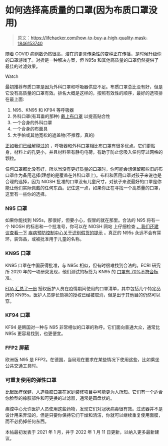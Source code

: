 # 如何选择高质量的口罩(因为布质口罩没用)

> 原文：<https://lifehacker.com/how-to-buy-a-high-quality-mask-1846153740>

随着 COVID 病例数仍然很高，潜在的更具传染性的变种正在传播，是时候升级你的口罩游戏了。对折是一种解决方案，但 N95s 和其他高质量的口罩仍然提供了最佳的过滤效果。

Watch

最初推荐布质口罩是因为外科口罩和呼吸器供应不足。布质口罩总比没有好，但是它没有高质量的口罩有效。排名大概是这样的，按照有效性的顺序，最好的选项排在最上面:

1.  N95、KN95 和 KF94 等呼吸器
2.  外科口罩(有耳垂的那种) [戴上布口罩](https://lifehacker.com/are-two-masks-really-better-than-one-1846128583) 以提高贴合性
3.  一个合身的外科口罩
4.  一个合身的布面具
5.  大手帕或其他宽松的遮盖物(不推荐，真的)

[正如我们已经解释过的](https://lifehacker.com/stop-wearing-cloth-masks-1848300414) ，呼吸器和外科口罩相比布口罩有很多优点。它们更贴身，材料上的孔更小，并且材料带有静电电荷，有助于防止您吸入任何穿过网格的颗粒。

任何口罩都比没有好，所以当没有更好质量的口罩时，你可能会想保留那些旧的布口罩作为备用选择(理想的是覆盖在外科口罩上)。布料和医用口罩对孩子来说也是合理的选择，因为 NIOSH 批准的口罩没有儿童尺寸，对孩子来说最好的口罩是你能让他们实际佩戴的任何东西。记住这一点，如果你正在寻找一个高质量的口罩，这里有一些你的选择。

### **N95 口罩**

如果你能找到 N95s，那很好，但要小心，假冒的就在那里。合法的 N95 将有一个 NIOSH 的标志和一个批准号，你可以在 NIOSH 网站 上仔细检查 [。我们还建议查看一下](https://www.cdc.gov/niosh/npptl/topics/respirators/disp_part/default.html) [疾病预防控制中心关于识别假货的提示](https://lifehacker.com/how-to-spot-a-counterfeit-n95-mask-1845531063) 。真正的 N95s 永远不会有耳环，装饰品，或被批准用于儿童的名称。

### **KN95 口罩**

KN95 口罩在中国获得批准，与 N95s 相似，但有时很难找到合法的。ECRI 研究所 2020 年的一项研究发现，他们测试的标签为 KN95 的 [口罩有 70%不符合标准。](https://www.ecri.org/press/up-to-70-of-chinese-kn95-masks-tested-by-ecri-dont-meet-minimum-standards)

[FDA 汇总了一份](https://www.fda.gov/medical-devices/coronavirus-disease-2019-covid-19-emergency-use-authorizations-medical-devices/personal-protective-equipment-euas) 授权医护人员在疫情期间使用的口罩清单，其中包括几个特定品牌的 KN95s。医护人员穿长筒袜的授权已经被取消，但是出于其他目的仍然可以穿。

### **KF94 口罩**

KF94 是韩国对一种与 N95 非常相似的口罩的称呼。它们面向普通大众，通常比 N95s 更容易找到，也更便宜。

### **FFP2 屏蔽**

欧洲版 N95 是 FFP2。在德国，当局现在要求在某些情况下使用这些，比如乘坐公共交通工具时。

### **可重复使用的弹性口罩**

比起医疗保健，人造橡胶口罩在家庭装修项目中可能更为人所知。它们有一个适合你脸型的橡胶部件和可更换的过滤器，通常是圆盘状的。

疾控中心允许医护人员使用这些药物，发现它们对冠状病毒很有效。过滤器并不是设计用来弄湿的，但是只要你保持它们干燥和清洁，你就可以继续重复使用面膜，而不必扔掉任何东西。

本帖最初发表于 2021 年 1 月，并于 2022 年 1 月 11 日更新，以纳入更多最新建议。